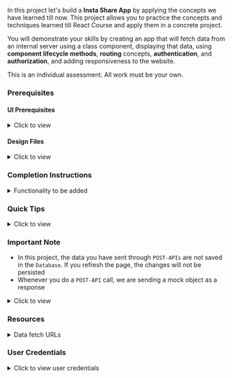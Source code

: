 In this project let's build a **Insta Share App** by applying the concepts we have learned till now. This project allows you to practice the concepts and techniques learned till React Course and apply them in a concrete project.

You will demonstrate your skills by creating an app that will fetch data from an internal server using a class component, displaying that data, using **component lifecycle methods**, **routing** concepts, **authentication**, and **authorization**, and adding responsiveness to the website.

This is an individual assessment. All work must be your own.

### Prerequisites

#### UI Prerequisites

<details>
<summary>Click to view</summary>

- What is Figma?
  - Figma is a vector graphics editor and prototyping tool which is primarily web-based. You can check more info on the <a href="https://www.figma.com/" target="_blank">Website</a>
- Create a Free account in Figma
  - Kindly follow the instructions as shown in <a href="https://www.youtube.com/watch?v=hrHL2VLMl7g" target="_blank">this</a> video to create a Free Figma account. Watch the video upto **00:55**
- How to Check CSS in Figma?
  - Kindly follow the instructions as shown in <a href="https://youtu.be/B242nuM3y2s?t=80" target="_blank">this</a> video to check CSS in the Figma screen. Watch the video upto **02:45**
- Export Images in Figma screen

  - Kindly follow the instructions as shown in <a href="https://www.youtube.com/watch?v=NpzL1MONwaw" target="_blank">this</a> video to export images from the Figma screen
  - Click on the Export button to get Export options as shown in the below image

  <div style="text-align:center;margin:10px 0px 0px 45px;width:200px;">
    <img src="https://assets.ccbp.in/frontend/react-js/figma-export-option.png" />
  </div>

- Upload your exported images from Figma to Cloudinary and get image URLs from Cloudinary. Refer <a href="https://learning.ccbp.in/projects/course?c_id=fe4c935d-3ad5-4bb8-a1a5-9b045ae70010&s_id=2f72d6fe-09a7-4c0a-b0db-196740c853a0&t_id=6535e48d-fb4e-45c4-9654-3da423c79e26" target="_blank">this</a> session for better understanding

</details>

#### Design Files

<details>
<summary>Click to view</summary>

- You can check the **Design Files** for different devices <a href="https://www.figma.com/file/FwBVnpWfl5DYJ77kbljTdT/Insta_Share?node-id=0%3A1" target="_blank">here</a>

</details>

### Completion Instructions

<details>
<summary>Functionality to be added</summary>
<br />
The app must have the following functionalities

- **Login Route**

  - When an invalid username and password are provided and the Login button is clicked, then the respective error message received from the response should be displayed
  - When a valid username and password are provided and the Login button is clicked, then the page should be navigated to the Home Route
  - When an _unauthenticated_ user tries to access the Home Route, Profile Route, and User Profile Route, then the page should be navigated to the Login Route
  - When an _authenticated_ user tries to access the Home Route, Profile Route, and User Profile Route, then the page should be navigated to the respective route
  - When an _authenticated_ user tries to access the Login Route, then the page should be navigated to the Home Route

- **Home Route**

  - When an _authenticated_ user opens the Home Route

    - An HTTP GET request should be made to **User Stories API URL** with `jwt_token` in the Cookies

      - **_Loader_** should be displayed while fetching the data
      - After the data is fetched successfully, the response received should be displayed
      - If the HTTP GET request made is unsuccessful, then the failure view given in the **Figma** screens should be displayed
        - When the **Retry** button is clicked, an HTTP GET request should be made to the **User Stories API URL**

    - An HTTP GET request should be made to the **Posts API URL** with `jwt_token` in the Cookies

      - **_Loader_** should be displayed while fetching the data
      - After the data is fetched successfully, the response received should be displayed
      - If the HTTP GET request made is unsuccessful, then the failure view given in the **Figma** screens should be displayed
        - When the **Retry** button is clicked, an HTTP GET request should be made to the **Posts API URL**

    - Initially for every Post **BsHeart**, **FaRegComment**, **BiShareAlt** from `react-icons` should be displayed
    - When the **username** in the particular post is clicked, then the page should be navigated to the User Details Route
    - When the **Like** icon (FcLike) is clicked,
      - An HTTP POST request should be made to the **Post Like API URL** with `like_status` as `true`
      - It should change to **Unlike** icon (BsHeart)
      - Likes count of that particular post should be incremented by one
    - When the **Unlike** icon is clicked,

      - An HTTP POST request should be made to the **Post Like API URL** with `like_status` as `false`
      - It should change to **Like** icon
      - Likes count of that particular post should be decremented by one

    - **Header**

      - When the Website logo is clicked, then the page should be navigated to the Home Route
      - When the **Home** link in the Header is clicked, then the page should be navigated to the Home Route
      - When the **Profile** link in the Header is clicked, then the page should be navigated to the My Profile Route
      - When the **Logout** button is clicked, then the page should be navigated to the Login Route

- **User Profile Route**

  - When an _authenticated_ user opens the User Profile Route

    - An HTTP GET request should be made to the **User Profile API URL** with `jwt_token` in the Cookies and `user_id` as a path parameter

      - **_Loader_** should be displayed while fetching the data
      - After the data is fetched successfully, the response received should be displayed
      - If the HTTP GET request made is unsuccessful, then the failure view given in the **Figma** screens should be displayed
        - When the **Retry** button is clicked, an HTTP GET request should be made to the **User Profile API URL**

    - The list of posts section should contain the **BsGrid3X3** from `react-icons`
    - If the list of posts are empty, then the No Posts View in the **Figma** screens should be displayed
    - If the list of posts are empty, then the **BiCamera** from `react-icons` should be displayed
    - All the header functionalities mentioned in the Home Route should work in this route accordingly

- **My Profile Route**

  - When an _authenticated_ user opens the My Profile Route

    - An HTTP GET request should be made to the **My Profile API URL** with `jwt_token` in the Cookies

      - **_Loader_** should be displayed while fetching the data
      - After the data is fetched successfully, the response received should be displayed
      - If the HTTP GET request made is unsuccessful, then the failure view given in the **Figma** screens should be displayed
        - When the **Retry** button is clicked, an HTTP GET request should be made to the **My Profile API URL**

    - The list of posts section should contain the **BsGrid3X3** from `react-icons`

- **Search Functionality**

  - When an _authenticated_ user search posts using **post caption** by clicking on the Search icon (`FaSearch` from `react-icons`)

    - An HTTP GET request should be made to the **Search Posts API URL** with `jwt_token` in the Cookies and search post as a query parameter

      - **_Loader_** should be displayed while fetching the data
      - After the data is fetched successfully, the response received should be displayed
      - If the HTTP GET request made is unsuccessful, then the failure view given in the **Figma** screens should be displayed
        - When the **Retry** button is clicked, an HTTP GET request should be made to the **Search Posts API URL**

    - If the search posts are empty, then the Search Not Found View in the **Figma** screens should be displayed
    - Initially for every Post **BsHeart**, **FaRegComment**, **BiShareAlt** from `react-icons` should be displayed
    - When the **username** in the particular post is clicked, then the page should be navigated to the User Details Route
    - When the **Like** icon is clicked,
      - An HTTP POST request should be made to the **Post Like API URL** with `like_status` as `true`
      - It should change to **Unlike** icon
      - Likes count of that particular post should be incremented by one
    - When the **Unlike** icon is clicked,
      - An HTTP POST request should be made to the **Post Like API URL** with `like_status` as `false`
      - It should change to **Like** icon
      - Likes count of that particular post should be decremented by one

- **Not Found Route**

  - When a random path is provided in the URL, then the page should be navigated to the Not Found Route

- Users should be able to view the website responsively in mobile view, tablet view as well

</details>

### Quick Tips

<details>

<summary>Click to view</summary>

- Third party packages to be used to achieve the design or functionality

  - React Slick

    - React Slick <a  href="https://react-slick.neostack.com/docs/get-started"  target="_blank">Documentation</a>
    - React Slick implementation <a  href="https://codesandbox.io/s/react-slick-demo-iz90x?file=/src/components/ReactSlick/index.js"  target="_blank">CodeSandbox</a>
    - Update the CSS accordingly to style the React Slider and arrow buttons, you can check the <a href="https://codesandbox.io/s/react-slick-demo-iz90x?file=/src/components/ReactSlick/index.css" target="_blank">CodeSandbox</a>
    - Add the below CDN links in your `public > index.html` file for CSS and Font, you can check the <a href="https://codesandbox.io/s/react-slick-demo-iz90x?file=/public/index.html" target="_blank">CodeSandbox</a> for adding below lines

    ```jsx
    <link rel="stylesheet" type="text/css" charset="UTF-8" href="https://cdnjs.cloudflare.com/ajax/libs/slick-carousel/1.6.0/slick.min.css" />
    <link rel="stylesheet" type="text/css" href="https://cdnjs.cloudflare.com/ajax/libs/slick-carousel/1.6.0/slick-theme.min.css" />
    ```

</details>

### Important Note

- In this project, the data you have sent through `POST-APIs` are not saved in the `Database`. If you refresh the page, the changes will not be persisted
- Whenever you do a `POST-API` call, we are sending a mock object as a response

<details>
<summary>Click to view</summary>

<br/>


- **Login Route**

  - The Landing image should consist of alt attribute value as `website login`
  - The Insta Share image should consist of alt attribute value as `website logo`
  - The Cookies should be set by using the key name `jwt_token`

- **Home Route**

  - User Stories List
    - User Stories List images should consist of alt attribute value as `user story`
  - Posts List
    - The Post User Profile image should consist of alt attribute value as `post author profile`
    - The Post image should consist of alt attribute value as `post`
    - The HTML button element with Like icon (`BsHeart` from `react-icons`) should contain the `testid` attribute value as `likeIcon`
    - The HTML button element with Dis Like icon (`FcLike` from `react-icons`) should contain the `testid` attribute value as `unLikeIcon`

- **User Profile Route**

  - The Profile image should consist of alt attribute value as `user profile`
  - Story images should consist of alt attribute value as `user story`
  - Post images should consist of alt attribute value as `user post`

- **My Profile Route**

  - The Profile image should consist of alt attribute value as `my profile`
  - Story images should consist of alt attribute value as `my story`
  - Post images should consist of alt attribute value as `my post`

- **Search Functionality**

  - When Search Results are not empty
    - The Author Profile image in the post should consist of alt attribute value as `post author profile`
    - The Post image should consist of alt attribute value as `post`
    - The HTML button element with Like icon (`BsHeart` from `react-icons`) should contain the `testid` attribute value as `likeIcon`
    - The HTML button element with Dis Like icon (`FcLike` from `react-icons`) should contain the `testid` attribute value as `unLikeIcon`
  - When Search Results are Empty
    - Search Results Not Found image should consist of alt attribute value as `search not found`

- **Not Found Route**

  - The page not found image should consist of alt attribute value as `page not found`

- **Header**

  - The Insta Share image should consist of alt attribute value as `website logo`
  - The HTML button element with Search icon (`FaSearch` from `react-icons`) should contain the `testid` attribute value as `searchIcon`

</details>

### Resources

<details>
<summary>Data fetch URLs</summary>

- **Note**: Use the values in the APIs as shown below

- Use the search input value in place of `searchInput` in the query parameters
- The value of the key `user_id` should be given in the place of `userId`

- **Note:** Use the below sample code snippet to make a POST request on Login using valid username and password.

  ```js
  const options = {
    method: 'POST',
    body: JSON.stringify(userDetails),
  }
  ```

**Login API**

#### API: `https://apis.ccbp.in/login`

#### Method: `POST`

#### Description:

Returns a response based on the credentials provided

#### Sample request object:

```json
{
  "username": "rahul",
  "password": "rahul@2021"
}
```

#### Sample Success Response

```json
{
  "jwt_token": "eyJhbGciOiJIUzI1NiIsInR5cCI6IkpXVCJ9.eyJ1c2VybmFtZSI6InJhaHVsIiwicm9sZSI6IlBSSU1FX1VTRVIiLCJpYXQiOjE2MTk2Mjg2MTN9. nZDlFsnSWArLKKeF0QbmdVfLgzUbx1BGJsqa2kc_21Y"
}
```

#### Sample Failure Response

```json
{
  "status_code": 404,
  "error_msg": "Username is not found"
}
```

**User Stories API**

#### API: `https://apis.ccbp.in/insta-share/stories`

#### Method: `GET`

#### Description:

Returns a response containing the list of all user stories

#### Sample Response

```json
{
  "users_stories": [
    {
      "user_id": "Varun_Aadithya",
      "user_name": "Varun Aadithya",
      "story_url": "https://assets.ccbp.in/frontend/react-js/instagram-mini-project/stories/instagram-mini-project-story-1-img.png"
    },
    ...
  ],
  "total": 9
}
```

**Posts API**

#### API: `https://apis.ccbp.in/insta-share/posts`

#### Method: `GET`

#### Description:

Returns a response containing the list of user posts.

#### Sample Response

```json
{
  "posts": [
      {
      "post_id": "f25d77f0-602e-41d1-971e-4b8cf54709eb",
      "user_id": "Varun_Aadithya",
      "user_name": "Varun Aadithya",
      "profile_pic": "https://assets.ccbp.in/frontend/react-js/instagram-mini-project/users/instagram-mini-project-user-1-img.png",
      "post_details": {
  	    "image_url": "https://assets.ccbp.in/frontend/react-js/instagram-mini-project/posts/instagram-mini-project-post-1-img.png",
  	    "caption": "Another day, another sunrise"
      },
      "likes_count": 7,
      "comments": [{
          "user_name": "Prabuddha Dasgupta",
          "user_id": "Prabuddha_Dasgupta",
          "comment": "Lightning is incredible."
      },
      ...
      ],
      "created_at": "4 Hours Ago"
  },
  ...
  ],
  "total": 33
}
```

**Post Like API**

#### API: `https://apis.ccbp.in/insta-share/posts/{postId}/like`

#### Example: `https://apis.ccbp.in/insta-share/posts/f25d77f0-602e-41d1-971e-4b8cf54709eb/like`

#### Method: `POST`

#### Request:

```json
{
  "like_status": true // If you want to like a post then set like_status as true otherwise set it as false.
}
```

#### Description:

Returns a response containing the whether post has been liked or not

#### Sample Response

```json
{
  "message": "Post has been liked"
}
```

**My Profile API**

#### API: `https://apis.ccbp.in/insta-share/my-profile`

#### Method: `GET`

#### Description:

Returns a response containing the details of my profile

#### Sample Response

```json
{
    "profile": {
        "id": "df3234jkjn2-324sdf1132nnknn-234324234",
        "user_id": "rahul",
        "user_name": "Rahul",
        "profile_pic": "https://assets.ccbp.in/frontend/react-js/instagram-mini-project/profile/instagram-mini-project-profile-1.png",
        "followers_count": 289,
        "following_count": 12,
        "user_bio": "It is not the strongest of the species that survive, nor the most intelligent, but the one most responsive to change.",
        "posts": [
            {
                "id": "1a698dc4-sdf6e83-4ede-998e-638305f7aee6",
                "image": "https://assets.ccbp.in/frontend/react-js/instagram-mini-project/posts/instagram-mini-project-post-31-img.png"
            },
        ...
        ],
        "posts_count": 3,
        "stories": [
            {
                "id": "5HJ25nUNJ",
                "image": "https://assets.ccbp.in/frontend/react-js/instagram-mini-project/previous-stories/instagram-mini-project-previous-story-34-img.png"
            },
        ...
        ]
    }
 }
```

**User Profile API**

#### API: `https://apis.ccbp.in/insta-share/users/{userId}`

#### Example: `https://apis.ccbp.in/insta-share/users/Prabuddha_Dasgupta`

#### Method: `GET`

#### Description:

Returns a response containing the details of user profile.

#### Sample Response

```json
{
    "user_details": {
    	"id": "df3234jkjn2-32432nnknn-w23231",
        "user_id": "Prabuddha_Dasgupta",
        "user_name": "Prabuddha Dasgupta",
        "profile_pic": "https://assets.ccbp.in/frontend/react-js/instagram-mini-project/users/instagram-mini-project-user-4-img.png",
        "followers_count": 297,
        "following_count": 303,
        "user_bio": "Prabuddha Dasgupta (21 September 1956 – 12 August 2012) was an Indian fashion and fine-art photographer. ",
        "posts_count": 3,
        "posts": [
            {
                "id": "390562f5-298f-4904-aea4-07ecc212febe",
                "image": "https://assets.ccbp.in/frontend/react-js/instagram-mini-project/posts/instagram-mini-project-post-10-img.png"
            },
        ...
        ],
        "stories": [
            {
                "id": "UnrObltRP",
                "image": "https://assets.ccbp.in/frontend/react-js/instagram-mini-project/previous-stories/instagram-mini-project-previous-story-10-img.png"
            },
        ...
        ]
    }
}
```

**Search Posts API**

#### API: `https://apis.ccbp.in/insta-share/posts?search={searchInput}`

#### Example: `https://apis.ccbp.in/insta-share/posts?search=sky`

#### Method: `GET`

#### Description:

Returns a response containing the list of search posts.

#### Sample Response

```json
{
  "posts": [
      {
        "post_id": "6fb210a9-0c4d-431f-8585-b3a4f065a171",
        "user_id": "Atul_Kasbekar",
        "user_name": "Atul Kasbekar",
        "profile_pic": "https://assets.ccbp.in/frontend/react-js/instagram-mini-project/users/instagram-mini-project-user-5-img.png",
        "post_details": {
            "image_url": "https://assets.ccbp.in/frontend/react-js/instagram-mini-project/posts/instagram-mini-project-post-5-img.png",
            "caption": "The sky is the daily bread of the eyes."
        },
        "likes_count": 9,
        "comments": [
            {
                "user_name": "Arjun Mark",
                "user_id": "Arjun_Mark",
                "comment": "Aim for the sky, but move slowly, enjoying every step along the way."
            },
        ...
        ],
        "created_at": "4 Hours Ago"
        },
    ...
    ],
  "total": 2
}
```

</details>

### User Credentials

<details>
<summary>Click to view user credentials</summary>

<br/>

**You can use any one of the following credentials**

```text
  username: aakash
  password: sky@007
```

```text
  username: agastya
  password: myth#789
```

```text
  username: advika
  password: world@5
```

```text
  username: binita
  password: modest*6
```

```text
  username: chetan
  password: vigor$life
```

```text
  username: deepak
  password: lightstar@1
```

```text
  username: harshad
  password: joy@85
```

```text
  username: kapil
  password: moon$008
```

```text
 username: rahul
 password: rahul@2021
```

```text
  username: shravya
  password: musical#stone
```

```text
  username: saira
  password: princess@9
```

<br/>
</details>

